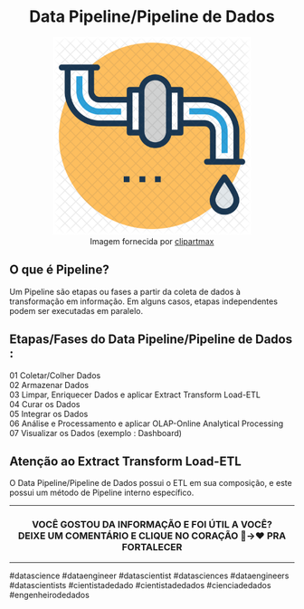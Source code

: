 <h1 align="center">Data Pipeline/Pipeline de Dados</h1>
<p align="center">
<img src="/3-img/clipart1968644.png" width=350><br>
Imagem fornecida por <a href="https://www.clipartmax.com/download/m2i8b1N4G6A0Z5d3_water-pipeline-icon-water-supply/">clipartmax</a>
</p>
<h2>O que é Pipeline?</h2>
<p>Um Pipeline são etapas ou fases a partir da coleta de dados à transformação em informação. Em alguns casos, etapas independentes podem ser executadas em paralelo.</p>
<h2>Etapas/Fases do Data Pipeline/Pipeline de Dados :</h2>
<p>
 01 Coletar/Colher Dados<br>
 02 Armazenar Dados<br>
 03 Limpar, Enriquecer Dados e aplicar Extract Transform Load-ETL<br>
 04 Curar os Dados<br>
 05 Integrar os Dados<br>
 06 Análise e Processamento e aplicar OLAP-Online Analytical Processing<br>
 07 Visualizar os Dados (exemplo : Dashboard)
<br>
<h2>Atenção ao Extract Transform Load-ETL</h2>
<p>O Data Pipeline/Pipeline de Dados possui o ETL em sua composição, e este possui um método de Pipeline interno específico.
</p>
<hr>
<h3 align="center">VOCÊ GOSTOU DA INFORMAÇÃO E FOI ÚTIL A VOCÊ?<br>
 DEIXE UM COMENTÁRIO E CLIQUE NO CORAÇÃO 🤍->❤️ PRA FORTALECER</h3>
 <hr>
<p>#datascience #dataengineer #datascientist #datasciences #dataengineers #datascientists #cientistadedado #cientistadedados #cienciadedados #engenheirodedados</p>
